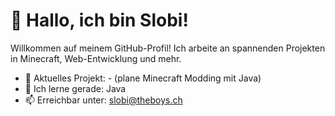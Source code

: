 # 👋 Hallo, ich bin Slobi!

Willkommen auf meinem GitHub-Profil! Ich arbeite an spannenden Projekten in Minecraft, Web-Entwicklung und mehr.

- 🔭 Aktuelles Projekt: - (plane Minecraft Modding mit Java)
- 🌱 Ich lerne gerade: Java
- 📫 Erreichbar unter: slobi@theboys.ch

